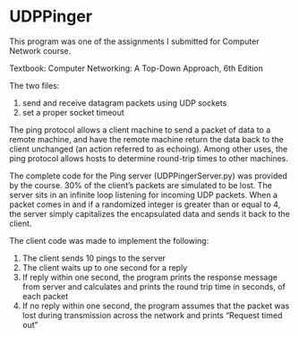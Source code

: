 # UDPPinger
This program was one of the assignments I submitted for Computer Network course. 

Textbook: Computer Networking: A Top-Down Approach, 6th Edition

The two files:

1. send and receive datagram packets using UDP sockets
2. set a proper socket timeout

The ping protocol allows a client machine to send a packet of data to a remote machine, and have the remote machine return the data back to the client unchanged (an action referred to as echoing). Among other uses, the ping protocol allows hosts to determine round-trip times to
other machines.

The complete code for the Ping server (UDPPingerServer.py) was provided by the course. 30% of the client’s packets are simulated to be lost. The server sits in an infinite loop listening for incoming UDP packets. When a packet comes in and if a randomized integer is greater than or equal to 4, the server simply capitalizes the encapsulated data and sends it back to the client.

The client code was made to implement the following:

1. The client sends 10 pings to the server
2. The client waits up to one second for a reply
3. If reply within one second, the program prints the response message from server and calculates and prints the round trip time in seconds, of each packet
4. If no reply within one second, the program assumes that the packet was lost during transmission across the network and prints “Request timed out”
